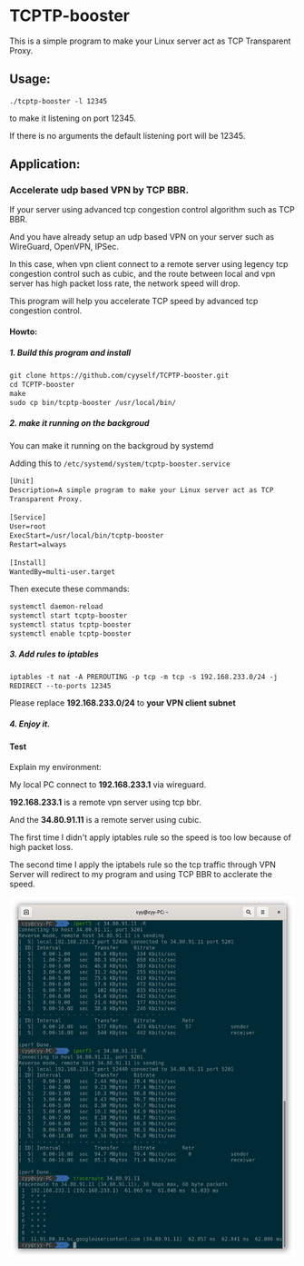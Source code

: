 # TCPTP-booster

This is a simple program to make your Linux server act as TCP Transparent Proxy.

## Usage:
```
./tcptp-booster -l 12345
```
to make it listening on port 12345.

If there is no arguments the default listening port will be 12345.

## Application:

### Accelerate udp based VPN by TCP BBR.

If your server using advanced tcp congestion control algorithm such as TCP BBR.

And you have already setup an udp based VPN on your server such as WireGuard, OpenVPN, IPSec.

In this case, when vpn client connect to a remote server using legency tcp congestion control such as cubic, and the route between local and vpn server has high packet loss rate, the network speed will drop.

This program will help you accelerate TCP speed by advanced tcp congestion control.

#### Howto:
##### 1. Build this program and install
```
git clone https://github.com/cyyself/TCPTP-booster.git
cd TCPTP-booster
make
sudo cp bin/tcptp-booster /usr/local/bin/
```
##### 2. make it running on the backgroud

You can make it running on the backgroud by systemd

Adding this to `/etc/systemd/system/tcptp-booster.service`
```
[Unit]
Description=A simple program to make your Linux server act as TCP Transparent Proxy.

[Service]
User=root
ExecStart=/usr/local/bin/tcptp-booster
Restart=always

[Install]
WantedBy=multi-user.target
```
Then execute these commands:
```
systemctl daemon-reload
systemctl start tcptp-booster
systemctl status tcptp-booster
systemctl enable tcptp-booster
```

##### 3. Add rules to iptables
```
iptables -t nat -A PREROUTING -p tcp -m tcp -s 192.168.233.0/24 -j REDIRECT --to-ports 12345
```
Please replace **192.168.233.0/24** to **your VPN client subnet**

##### 4. Enjoy it.

#### Test

Explain my environment:

My local PC connect to **192.168.233.1** via wireguard.

**192.168.233.1** is a remote vpn server using tcp bbr.

And the **34.80.91.11** is a remote server using cubic.

The first time I didn't apply iptables rule so the speed is too low because of high packet loss.

The second time I apply the iptabels rule so the tcp traffic through VPN Server will redirect to my program and using TCP BBR to acclerate the speed.

![test](asserts/images/test.png)

